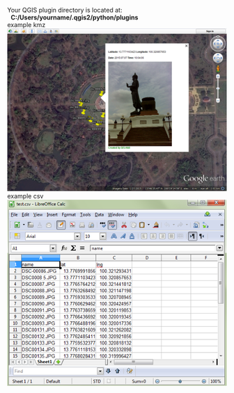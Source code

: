 <html>
<body style='background-color:##D7ECF8;'>

Your QGIS plugin directory is located at:<br>
&nbsp;&nbsp;<b>C:/Users/yourname/.qgis2/python/plugins</b>
<br/>
example kmz <br/>
<img src="image2.png"></img>
example csv <br/>
<img src="image4.png"></img>
</body>
</html>


